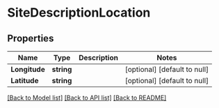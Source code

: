 # SiteDescriptionLocation

## Properties
Name | Type | Description | Notes
------------ | ------------- | ------------- | -------------
**Longitude** | **string** |  | [optional] [default to null]
**Latitude** | **string** |  | [optional] [default to null]

[[Back to Model list]](../README.md#documentation-for-models) [[Back to API list]](../README.md#documentation-for-api-endpoints) [[Back to README]](../README.md)


